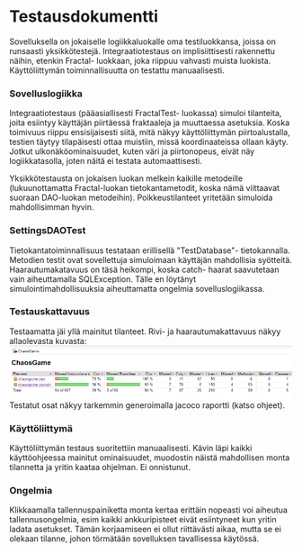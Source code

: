 # Testausdokumentti
Sovelluksella on jokaiselle logiikkaluokalle oma testiluokkansa, joissa on runsaasti yksikkötestejä. Integraatiotestaus on implisiittisesti rakennettu näihin, etenkin Fractal- luokkaan, joka riippuu vahvasti muista luokista. Käyttöliittymän toiminnallisuutta on testattu manuaalisesti.

### Sovelluslogiikka
Integraatiotestaus (pääasiallisesti FractalTest- luokassa) simuloi tilanteita, joita esiintyy käyttäjän piirtäessä fraktaaleja ja muuttaessa asetuksia. Koska toimivuus riippu ensisijaisesti siitä, mitä näkyy käyttöliittymän piirtoalustalla, testien täytyy tilapäisesti ottaa muistiin, missä koordinaateissa ollaan käyty. Jotkut ulkonäköominaisuudet, kuten väri ja piirtonopeus, eivät näy logiikkatasolla, joten näitä ei testata automaattisesti.

Yksikkötestausta on jokaisen luokan melkein kaikille metodeille (lukuunottamatta Fractal-luokan tietokantametodit, koska nämä viittaavat suoraan DAO-luokan metodeihin). Poikkeustilanteet yritetään simuloida mahdollisimman hyvin.

### SettingsDAOTest
Tietokantatoiminnallisuus testataan erillisellä "TestDatabase"- tietokannalla. Metodien testit ovat sovellettuja simuloimaan käyttäjän mahdollisia syötteitä. Haarautumakatavuus on täsä heikompi, koska catch- haarat saavutetaan vain aiheuttamalla SQLException. Tälle en löytänyt simulointimahdollisuuksia aiheuttamatta ongelmia sovelluslogiikassa.

### Testauskattavuus
Testaamatta jäi yllä mainitut tilanteet.
Rivi- ja haarautumakattavuus näkyy allaolevasta kuvasta:
![testit](https://github.com/RobertHarkonen/Chaos-Game-fractal-generator/blob/old-assignments-cleanup/Documentation/testit.png?raw=true)
Testatut osat näkyy tarkemmin generoimalla jacoco raportti (katso ohjeet).

### Käyttöliittymä
Käyttöliittymän testaus suoritettiin manuaalisesti. Kävin läpi kaikki käyttöohjeessa mainitut ominaisuudet, muodostin näistä mahdollisen monta tilannetta ja yritin kaataa ohjelman. Ei onnistunut.

### Ongelmia
Klikkaamalla tallennuspainiketta monta kertaa erittäin nopeasti voi aiheutua tallennusongelmia, esim kaikki ankkuripisteet eivät esiintyneet kun yritin ladata asetukset. Tämän korjaamiseen ei ollut riittävästi aikaa, mutta se ei olekaan tilanne, johon törmätään sovelluksen tavallisessa käytössä.
